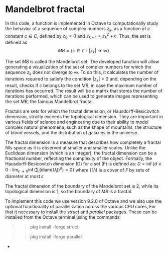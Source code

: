 # Mandelbrot fractal

In this code, a function is implemented in Octave to computationally study the behavior of a sequence of complex numbers $z_k$, as a function of a constant $c \in C$, defined by
$z_0 = 0$ and  $z_{k+1} = z_k^2 + c.$
Thus, the set is defined as
$$MB=\{c \in \mathbb{C} : |z_k| \not\to \infty\}.$$

The set $MB$ is called the Mandelbrot set.
The developed function will allow generating a visualization of the set of complex numbers for which the sequence $z_k$ does not diverge to $\infty$. To do this, it calculates the number of iterations required to satisfy the condition $|z_k|>2$ and, depending on the result, checks if $c$ belongs to the set $MB$, in case the maximum number of iterations has occurred.
The result will be a matrix that stores the number of iterations performed, which can be used to generate images representing the set $MB$, the famous Mandelbrot fractal.

Fractals are sets for which the fractal dimension, or Hausdorff-Besicovitch dimension, strictly exceeds the topological dimension. They are important in various fields of science and engineering due to their ability to model complex natural phenomena, such as the shape of mountains, the structure of blood vessels, and the distribution of galaxies in the universe.

The fractal dimension is a measure that describes how completely a fractal fills space as it is observed at smaller and smaller scales. Unlike the Euclidean dimension (which is an integer), the fractal dimension can be a fractional number, reflecting the complexity of the object. Formally, the Hausdorff-Besicovitch dimension \(D\) for a set \(F\) is defined as:
$D = \inf \{ d \geq 0 : \lim_{\epsilon \to 0} \inf ( \sum_{i}( \text{diam}(U_i))^d) = 0 \}$
where $\{U_i\}$ is a cover of $F$ by sets of diameter at most $\epsilon$.

The fractal dimension of the boundary of the Mandelbrot set is 2, while its topological dimension is 1, so the boundary of $MB$ is a fractal.

To implement this code we use version 9.2.0 of Octave and we also use the optional functionality of parallelization across the various CPU cores, For that it necessary to install the *struct* and *parallel* packages. These can be installed from the Octave terminal using the commands:

>>pkg install -forge struct

>>pkg install -forge parallel

+
